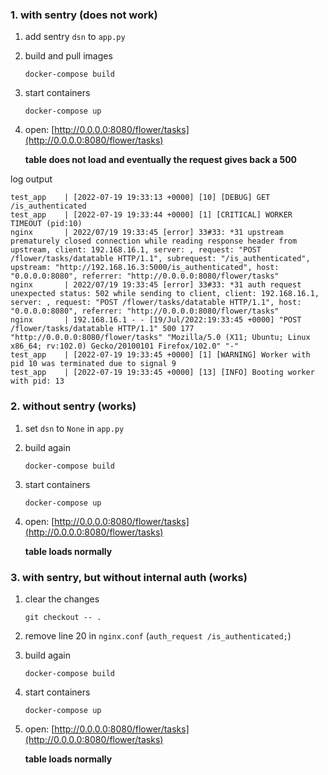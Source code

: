 ### 1. with sentry (does not work)

1. add sentry `dsn` to `app.py`

1. build and pull images
   ```
   docker-compose build
   ```
1. start containers
   ```
   docker-compose up
   ```
1. open: [http://0.0.0.0:8080/flower/tasks](http://0.0.0.0:8080/flower/tasks)

   **table does not load and eventually the request gives back a 500**

log output

```
test_app    | [2022-07-19 19:33:13 +0000] [10] [DEBUG] GET /is_authenticated
test_app    | [2022-07-19 19:33:44 +0000] [1] [CRITICAL] WORKER TIMEOUT (pid:10)
nginx       | 2022/07/19 19:33:45 [error] 33#33: *31 upstream prematurely closed connection while reading response header from upstream, client: 192.168.16.1, server: , request: "POST /flower/tasks/datatable HTTP/1.1", subrequest: "/is_authenticated", upstream: "http://192.168.16.3:5000/is_authenticated", host: "0.0.0.0:8080", referrer: "http://0.0.0.0:8080/flower/tasks"
nginx       | 2022/07/19 19:33:45 [error] 33#33: *31 auth request unexpected status: 502 while sending to client, client: 192.168.16.1, server: , request: "POST /flower/tasks/datatable HTTP/1.1", host: "0.0.0.0:8080", referrer: "http://0.0.0.0:8080/flower/tasks"
nginx       | 192.168.16.1 - - [19/Jul/2022:19:33:45 +0000] "POST /flower/tasks/datatable HTTP/1.1" 500 177 "http://0.0.0.0:8080/flower/tasks" "Mozilla/5.0 (X11; Ubuntu; Linux x86_64; rv:102.0) Gecko/20100101 Firefox/102.0" "-"
test_app    | [2022-07-19 19:33:45 +0000] [1] [WARNING] Worker with pid 10 was terminated due to signal 9
test_app    | [2022-07-19 19:33:45 +0000] [13] [INFO] Booting worker with pid: 13
```

### 2. without sentry (works)

1. set `dsn` to `None` in `app.py`
1. build again
   ```
   docker-compose build
   ```
1. start containers
   ```
   docker-compose up
   ```
1. open: [http://0.0.0.0:8080/flower/tasks](http://0.0.0.0:8080/flower/tasks)

   **table loads normally**

### 3. with sentry, but without internal auth (works)

1. clear the changes
   ```
   git checkout -- .
   ```
1. remove line 20 in `nginx.conf` (`auth_request /is_authenticated;`)
1. build again
   ```
   docker-compose build
   ```
1. start containers
   ```
   docker-compose up
   ```
1. open: [http://0.0.0.0:8080/flower/tasks](http://0.0.0.0:8080/flower/tasks)

   **table loads normally**
